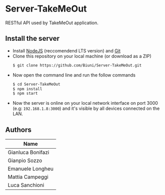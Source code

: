 # Server-TakeMeOut
RESTful API used by TakeMeOut application.

## Install the server

  - Install [NodeJS](https://nodejs.org/en/) (reccomendend LTS version) and [Git](https://git-scm.com/)
  - Clone this repository on your local machine (or download as a ZIP)
    ```sh
    $ git clone https://github.com/Biuni/Server-TakeMeOut.git
    ```
  - Now open the command line and run the follow commands
    ```sh
    $ cd Server-TakeMeOut
    $ npm install
    $ npm start
    ```
  - Now the server is online on your local network interface on port 3000 (e.g: `192.168.1.8:3000`) and it's visible by all devices connected on the LAN.

## Authors
| Name |
| ------ |
| Gianluca Bonifazi |
| Gianpio Sozzo |
| Emanuele Longheu |
| Mattia Campeggi |
| Luca Sanchioni |